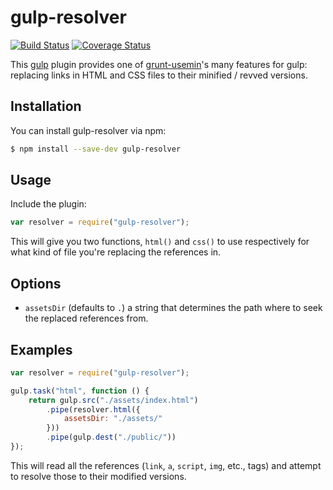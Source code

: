 # gulp-resolver

[![Build Status](https://travis-ci.org/jussi-kalliokoski/gulp-resolver.svg?branch=master)](https://travis-ci.org/jussi-kalliokoski/gulp-resolver)
[![Coverage Status](https://img.shields.io/coveralls/jussi-kalliokoski/gulp-resolver.svg)](https://coveralls.io/r/jussi-kalliokoski/gulp-resolver)

This [gulp](http://gulpjs.com/) plugin provides one of [grunt-usemin](https://github.com/yeoman/grunt-usemin)'s many features for gulp: replacing links in HTML and CSS files to their minified / revved versions.

## Installation

You can install gulp-resolver via npm:

```bash
$ npm install --save-dev gulp-resolver
```

## Usage

Include the plugin:

```javascript
var resolver = require("gulp-resolver");
```

This will give you two functions, `html()` and `css()` to use respectively for what kind of file you're replacing the references in.

## Options

* `assetsDir` (defaults to `.`) a string that determines the path where to seek the replaced references from.

## Examples

```javascript
var resolver = require("gulp-resolver");

gulp.task("html", function () {
    return gulp.src("./assets/index.html")
        .pipe(resolver.html({
            assetsDir: "./assets/"
        }))
        .pipe(gulp.dest("./public/"))
});
```

This will read all the references (`link`, `a`, `script`, `img`, etc., tags) and attempt to resolve those to their modified versions.

